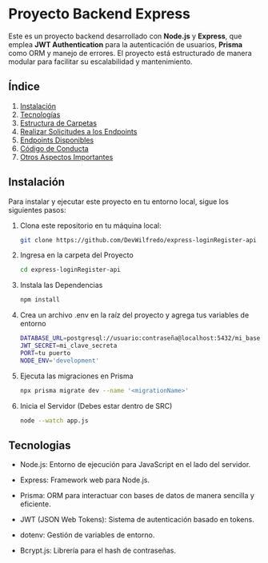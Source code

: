 # Proyecto Backend Express

Este es un proyecto backend desarrollado con **Node.js** y **Express**, que emplea **JWT Authentication** para la autenticación de usuarios, **Prisma** como ORM y manejo de errores. El proyecto está estructurado de manera modular para facilitar su escalabilidad y mantenimiento.

## Índice

1. [Instalación](#Instalación)
2. [Tecnologías](#tecnologías)
3. [Estructura de Carpetas](#estructura-de-carpetas)
4. [Realizar Solicitudes a los Endpoints](#realizar-solicitudes-a-los-endpoints)
5. [Endpoints Disponibles](#endpoints-disponibles)
6. [Código de Conducta](#código-de-conducta)
7. [Otros Aspectos Importantes](#otros-aspectos-importantes)

## Instalación

Para instalar y ejecutar este proyecto en tu entorno local, sigue los siguientes pasos:

1. Clona este repositorio en tu máquina local:
   ```bash
   git clone https://github.com/DevWilfredo/express-loginRegister-api

2. Ingresa en la carpeta del Proyecto
   ```bash
   cd express-loginRegister-api

3. Instala las Dependencias
   ```bash
   npm install
4. Crea un archivo .env en la raíz del proyecto y agrega tus variables de entorno
   ```bash
   DATABASE_URL=postgresql://usuario:contraseña@localhost:5432/mi_base_de_datos
   JWT_SECRET=mi_clave_secreta
   PORT=tu puerto
   NODE_ENV='development'
5. Ejecuta las migraciones en Prisma
   ```bash
   npx prisma migrate dev --name '<migrationName>'
6. Inicia el Servidor (Debes estar dentro de SRC)
   ```bash
   node --watch app.js

## Tecnologias

* Node.js: Entorno de ejecución para JavaScript en el lado del servidor.

* Express: Framework web para Node.js.

* Prisma: ORM para interactuar con bases de datos de manera sencilla y eficiente.

* JWT (JSON Web Tokens): Sistema de autenticación basado en tokens.

* dotenv: Gestión de variables de entorno.

* Bcrypt.js: Librería para el hash de contraseñas.
